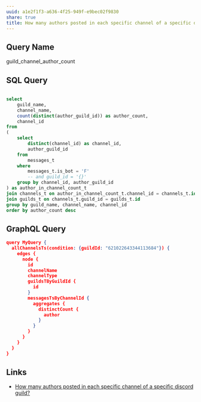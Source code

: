 ```yaml
---
uuid: a1e2f1f3-a636-4f25-949f-e9bec02f9830
share: true
title: How many authors posted in each specific channel of a specific discord guild?
---
```

## Query Name

guild_channel_author_count

## SQL Query

``` sql

select
	guild_name,
	channel_name,
	count(distinct(author_guild_id)) as author_count,
	channel_id
from
(
	select
		distinct(channel_id) as channel_id,
		author_guild_id
	from
		messages_t
	where
		messages_t.is_bot = 'F'
		-- and guild_id = '{}'
	group by channel_id, author_guild_id
) as author_in_channel_count_t
join channels_t on author_in_channel_count_t.channel_id = channels_t.id
join guilds_t on channels_t.guild_id = guilds_t.id
group by guild_name, channel_name, channel_id
order by author_count desc


```

## GraphQL Query

``` json
query MyQuery {
  allChannelsTs(condition: {guildId: "621022643344113684"}) {
    edges {
      node {
        id
        channelName
        channelType
        guildsTByGuildId {
          id
        }
        messagesTsByChannelId {
          aggregates {
            distinctCount {
              author
            }
          }
        }
      }
    }
  }
}

```

## Links

* [How many authors posted in each specific channel of a specific discord guild?](/a1e2f1f3-a636-4f25-949f-e9bec02f9830)